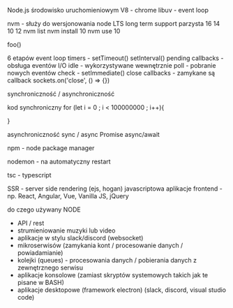 Node.js
środowisko uruchomieniowym
V8 - chrome
libuv - event loop

nvm - służy do wersjonowania node
LTS long term support parzysta
16
14
10
12
nvm list
nvm install 10
nvm use 10


foo()

6 etapów event loop
timers - setTimeout() setInterval()
pending callbacks - obsługa eventów I/O
idle - wykorzystywane wewnętrznie
poll - pobranie nowych eventów
check - setImmediate()
close callbacks - zamykane są callback sockets.on('close', () => {})

synchroniczność / asynchroniczność

kod synchroniczny
for (let i = 0 ; i < 100000000 ; i++){

}

asynchroniczność
sync / async
Promise
async/await


npm - node package manager

nodemon - na automatyczny restart

tsc - typescript

SSR - server side rendering (ejs, hogan)
javascriptowa aplikacje frontend - np. React, Angular, Vue, Vanilla JS, jQuery


do czego używany NODE
- API / rest
- strumieniowanie muzyki lub video
- aplikacje w stylu slack/discord (websocket)
- mikroserwisów (zamykania kont / procesowanie danych / powiadamianie)
- kolejki (queues) - procesowania danych / pobierania danych z zewnętrznego serwisu
- aplikacje konsolowe (zamiast skryptów systemowych takich jak te pisane w BASH)
- aplikacje desktopowe (framework electron) (slack, discord, visual studio code)


